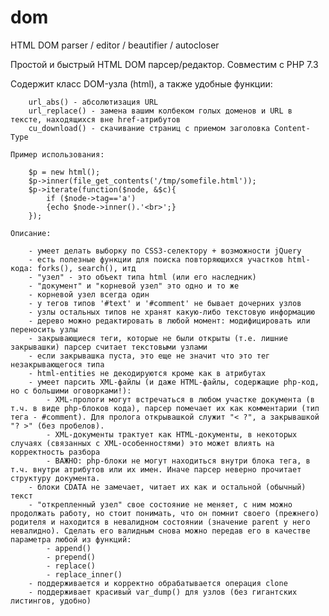 # dom

HTML DOM parser / editor / beautifier / autocloser

Простой и быстрый HTML DOM парсер/редактор.
Совместим с PHP 7.3
	
Содержит класс DOM-узла (html), а также удобные функции:
	
		url_abs() - абсолютизация URL
		url_replace() - замена вашим колбеком голых доменов и URL в тексте, находящихся вне href-атрибутов
		cu_download() - скачивание страниц с приемом заголовка Content-Type
	
	Пример использования:
	
		$p = new html();
		$p->inner(file_get_contents('/tmp/somefile.html'));
		$p->iterate(function($node, &$c){
			if ($node->tag=='a')
			{echo $node->inner().'<br>';}
		});
		
	Описание:
	
		- умеет делать выборку по CSS3-селектору + возможности jQuery
		- есть полезные функции для поиска повторяющихся участков html-кода: forks(), search(), итд
		- "узел" - это объект типа html (или его наследник)
		- "документ" и "корневой узел" это одно и то же
		- корневой узел всегда один
		- у тегов типов '#text' и '#comment' не бывает дочерних узлов
		- узлы остальных типов не хранят какую-либо текстовую информацию
		- дерево можно редактировать в любой момент: модифицировать или переносить узлы
		- закрывающиеся теги, которые не были открыты (т.е. лишние закрывашки) парсер считает текстовыми узлами
		- если закрывашка пуста, это еще не значит что это тег незакрывающегося типа
		- html-entities не декодируются кроме как в атрибутах
		- умеет парсить XML-файлы (и даже HTML-файлы, содержащие php-код, но с большими оговорками!):
			- XML-прологи могут встречаться в любом участке документа (в т.ч. в виде php-блоков кода), парсер помечает их как комментарии (тип тега - #comment). Для пролога открывашкой служит "< ?", а закрывашкой "? >" (без пробелов).
			- XML-документы трактует как HTML-документы, в некоторых случаях (связанных с XML-особенностями) это может влиять на корректность разбора
			- ВАЖНО: php-блоки не могут находиться внутри блока тега, в т.ч. внутри атрибутов или их имен. Иначе парсер неверно прочитает структуру документа.
		- блоки CDATA не замечает, читает их как и остальной (обычный) текст
		- "открепленный узел" свое состояние не меняет, с ним можно продолжать работу, но стоит понимать, что он помнит своего (прежнего) родителя и находится в невалидном состоянии (значение parent у него невалидно). Сделать его валидным снова можно передав его в качестве параметра любой из функций:
			- append()
			- prepend()
			- replace()
			- replace_inner()
		- поддерживается и корректно обрабатывается операция clone
		- поддерживает красивый var_dump() для узлов (без гигантских листингов, удобно)
